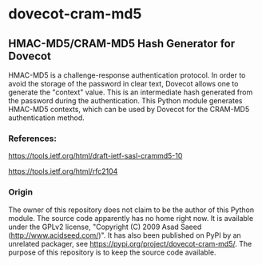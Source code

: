 # dovecot-cram-md5
## HMAC-MD5/CRAM-MD5 Hash Generator for Dovecot

HMAC-MD5 is a challenge-response authentication protocol. In order to avoid the storage of the password in clear text, Dovecot allows one to generate the "context" value. This is an intermediate hash generated from the password during the authentication. This Python module generates HMAC-MD5 contexts, which can be used by Dovecot for the CRAM-MD5 authentication method.

### References:
https://tools.ietf.org/html/draft-ietf-sasl-crammd5-10

https://tools.ietf.org/html/rfc2104

### Origin

The owner of this repository does not claim to be the author of this Python module. The source code apparently has no home right now. It is available under the GPLv2 license, "Copyright (C) 2009  Asad Saeed (http://www.acidseed.com/)". It has also been published on PyPI by an unrelated packager, see https://pypi.org/project/dovecot-cram-md5/. The purpose of this repository is to keep the source code available.

